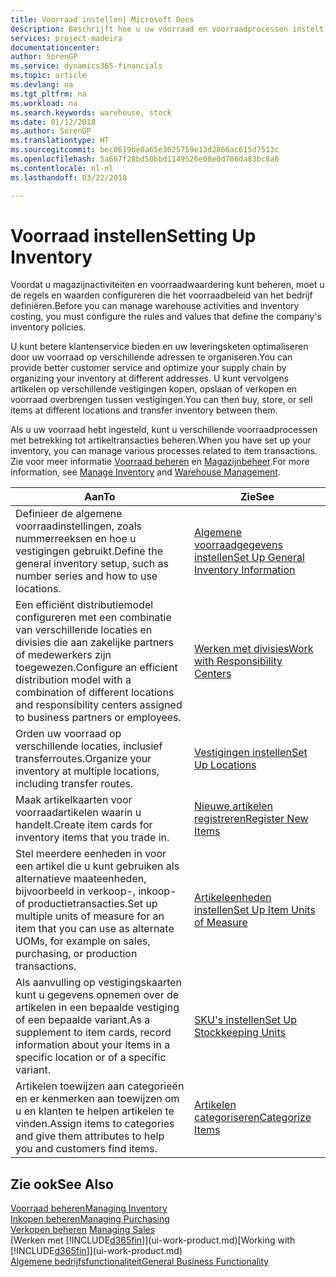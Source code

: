 ```yaml
---
title: Voorraad instellen| Microsoft Docs
description: Beschrijft hoe u uw voorraad en voorraadprocessen instelt, inclusief transferroutes en locaties, zoals magazijnen.
services: project-madeira
documentationcenter: 
author: SorenGP
ms.service: dynamics365-financials
ms.topic: article
ms.devlang: na
ms.tgt_pltfrm: na
ms.workload: na
ms.search.keywords: warehouse, stock
ms.date: 01/12/2018
ms.author: SorenGP
ms.translationtype: HT
ms.sourcegitcommit: bec0619be0a65e3625759e13d2866ac615d7513c
ms.openlocfilehash: 5a667f28bd50bbd1149526e08e0d786da83bc8a6
ms.contentlocale: nl-nl
ms.lasthandoff: 03/22/2018

---
```

# <a name="setting-up-inventory"></a><span data-ttu-id="6fa80-103">Voorraad instellen</span><span class="sxs-lookup"><span data-stu-id="6fa80-103">Setting Up Inventory</span></span>
<span data-ttu-id="6fa80-104">Voordat u magazijnactiviteiten en voorraadwaardering kunt beheren, moet u de regels en waarden configureren die het voorraadbeleid van het bedrijf definiëren.</span><span class="sxs-lookup"><span data-stu-id="6fa80-104">Before you can manage warehouse activities and inventory costing, you must configure the rules and values that define the company's inventory policies.</span></span>

<span data-ttu-id="6fa80-105">U kunt betere klantenservice bieden en uw leveringsketen optimaliseren door uw voorraad op verschillende adressen te organiseren.</span><span class="sxs-lookup"><span data-stu-id="6fa80-105">You can provide better customer service and optimize your supply chain by organizing your inventory at different addresses.</span></span> <span data-ttu-id="6fa80-106">U kunt vervolgens artikelen op verschillende vestigingen kopen, opslaan of verkopen en voorraad overbrengen tussen vestigingen.</span><span class="sxs-lookup"><span data-stu-id="6fa80-106">You can then buy, store, or sell items at different locations and transfer inventory between them.</span></span>

<span data-ttu-id="6fa80-107">Als u uw voorraad hebt ingesteld, kunt u verschillende voorraadprocessen met betrekking tot artikeltransacties beheren.</span><span class="sxs-lookup"><span data-stu-id="6fa80-107">When you have set up your inventory, you can manage various processes related to item transactions.</span></span> <span data-ttu-id="6fa80-108">Zie voor meer informatie [Voorraad beheren](inventory-manage-inventory.md) en [Magazijnbeheer](warehouse-manage-warehouse.md).</span><span class="sxs-lookup"><span data-stu-id="6fa80-108">For more information, see [Manage Inventory](inventory-manage-inventory.md) and [Warehouse Management](warehouse-manage-warehouse.md).</span></span>

| <span data-ttu-id="6fa80-109">Aan</span><span class="sxs-lookup"><span data-stu-id="6fa80-109">To</span></span> | <span data-ttu-id="6fa80-110">Zie</span><span class="sxs-lookup"><span data-stu-id="6fa80-110">See</span></span> |
| --- | --- |
| <span data-ttu-id="6fa80-111">Definieer de algemene voorraadinstellingen, zoals nummerreeksen en hoe u vestigingen gebruikt.</span><span class="sxs-lookup"><span data-stu-id="6fa80-111">Define the general inventory setup, such as number series and how to use locations.</span></span> |[<span data-ttu-id="6fa80-112">Algemene voorraadgegevens instellen</span><span class="sxs-lookup"><span data-stu-id="6fa80-112">Set Up General Inventory Information</span></span>](inventory-how-setup-general.md) |
|<span data-ttu-id="6fa80-113">Een efficiënt distributiemodel configureren met een combinatie van verschillende locaties en divisies die aan zakelijke partners of medewerkers zijn toegewezen.</span><span class="sxs-lookup"><span data-stu-id="6fa80-113">Configure an efficient distribution model with a combination of different locations and responsibility centers assigned to business partners or employees.</span></span>|[<span data-ttu-id="6fa80-114">Werken met divisies</span><span class="sxs-lookup"><span data-stu-id="6fa80-114">Work with Responsibility Centers</span></span>](inventory-responsibility-centers.md)|
| <span data-ttu-id="6fa80-115">Orden uw voorraad op verschillende locaties, inclusief transferroutes.</span><span class="sxs-lookup"><span data-stu-id="6fa80-115">Organize your inventory at multiple locations, including transfer routes.</span></span> |[<span data-ttu-id="6fa80-116">Vestigingen instellen</span><span class="sxs-lookup"><span data-stu-id="6fa80-116">Set Up Locations</span></span>](inventory-how-register-new-items.md) |
| <span data-ttu-id="6fa80-117">Maak artikelkaarten voor voorraadartikelen waarin u handelt.</span><span class="sxs-lookup"><span data-stu-id="6fa80-117">Create item cards for inventory items that you trade in.</span></span> |[<span data-ttu-id="6fa80-118">Nieuwe artikelen registreren</span><span class="sxs-lookup"><span data-stu-id="6fa80-118">Register New Items</span></span>](inventory-how-register-new-items.md) |
|<span data-ttu-id="6fa80-119">Stel meerdere eenheden in voor een artikel die u kunt gebruiken als alternatieve maateenheden, bijvoorbeeld in verkoop-, inkoop- of productietransacties.</span><span class="sxs-lookup"><span data-stu-id="6fa80-119">Set up multiple units of measure for an item that you can use as alternate UOMs, for example on sales, purchasing, or production transactions.</span></span>|[<span data-ttu-id="6fa80-120">Artikeleenheden instellen</span><span class="sxs-lookup"><span data-stu-id="6fa80-120">Set Up Item Units of Measure</span></span>](inventory-how-setup-units-of-measure.md)|
|<span data-ttu-id="6fa80-121">Als aanvulling op vestigingskaarten kunt u gegevens opnemen over de artikelen in een bepaalde vestiging of een bepaalde variant.</span><span class="sxs-lookup"><span data-stu-id="6fa80-121">As a supplement to item cards, record information about your items in a specific location or of a specific variant.</span></span>|[<span data-ttu-id="6fa80-122">SKU's instellen</span><span class="sxs-lookup"><span data-stu-id="6fa80-122">Set Up Stockkeeping Units</span></span>](inventory-how-to-set-up-stockkeeping-units.md)|
| <span data-ttu-id="6fa80-123">Artikelen toewijzen aan categorieën en er kenmerken aan toewijzen om u en klanten te helpen artikelen te vinden.</span><span class="sxs-lookup"><span data-stu-id="6fa80-123">Assign items to categories and give them attributes to help you and customers find items.</span></span> |[<span data-ttu-id="6fa80-124">Artikelen categoriseren</span><span class="sxs-lookup"><span data-stu-id="6fa80-124">Categorize Items</span></span>](inventory-how-categorize-items.md) |

## <a name="see-also"></a><span data-ttu-id="6fa80-125">Zie ook</span><span class="sxs-lookup"><span data-stu-id="6fa80-125">See Also</span></span>
[<span data-ttu-id="6fa80-126">Voorraad beheren</span><span class="sxs-lookup"><span data-stu-id="6fa80-126">Managing Inventory</span></span>](inventory-manage-inventory.md)  
[<span data-ttu-id="6fa80-127">Inkopen beheren</span><span class="sxs-lookup"><span data-stu-id="6fa80-127">Managing Purchasing</span></span>](purchasing-manage-purchasing.md)  
<span data-ttu-id="6fa80-128">[Verkopen beheren](sales-manage-sales.md)  </span><span class="sxs-lookup"><span data-stu-id="6fa80-128">[Managing Sales](sales-manage-sales.md)  </span></span>  
<span data-ttu-id="6fa80-129">[Werken met [!INCLUDE[d365fin](includes/d365fin_md.md)]](ui-work-product.md)</span><span class="sxs-lookup"><span data-stu-id="6fa80-129">[Working with [!INCLUDE[d365fin](includes/d365fin_md.md)]](ui-work-product.md)</span></span>  
[<span data-ttu-id="6fa80-130">Algemene bedrijfsfunctionaliteit</span><span class="sxs-lookup"><span data-stu-id="6fa80-130">General Business Functionality</span></span>](ui-across-business-areas.md)

